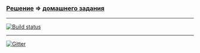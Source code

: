 ### [Решение](https://github.com/Cliffart44/Auto_hw_3.2.git) => [домашнего задания](https://github.com/netology-code/aqa-homeworks/tree/aqa4/sql#%D0%B7%D0%B0%D0%B4%D0%B0%D1%87%D0%B0-1---%D1%81%D0%BA%D0%BE%D1%80%D0%BE-deadline)

---
[![Build status](https://ci.appveyor.com/api/projects/status/ce47gxrnula0c2b0/branch/main?svg=true)](https://ci.appveyor.com/project/Cliffart44/auto-hw-3-2/branch/main)

---
[![Gitter](https://badges.gitter.im/Cliffart44/community.svg)](https://gitter.im/Cliffart44/community?utm_source=badge&utm_medium=badge&utm_campaign=pr-badge)
